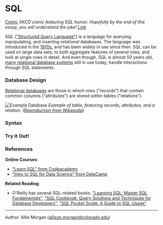 # SQL

[Comic](https://imgs.xkcd.com/comics/exploits_of_a_mom.png "Her daughter is named Help I'm trapped in a driver's license factory.")
_XKCD comic featuring SQL humor. Hopefully by the end of this essay, you will understand the joke! [Link](https://xkcd.com/327/)_

SQL (["Structured Query Language"](https://en.wikipedia.org/wiki/SQL)) is a language for querying, manipulating, and inserting _relational_ databases. The language was introduced in the [1970s](https://dl.acm.org/citation.cfm?doid=362384.362685), and has been widely in use since then. SQL can be used on large data sets, to both aggregate features of several rows, and look at single rows in detail. And even though, SQL is almost 50 years old, [many relational database systems](https://en.wikipedia.org/wiki/List_of_relational_database_management_systems) still in use today, handle interactions through SQL statements.

### Database Design

[Relational databases](https://en.wikipedia.org/wiki/Relational_database) are those in which rows ("records") that contain common columns ("attributes") are stored within tables ("relations").

![Example Database](https://docs.google.com/drawings/d/1WOEc4p5we1EjrMbnx9U9MOh6OGUMokpu54x_0bU1hZs/edit?usp=sharing "Example Database")
_Example of table, featuring records, attributes, and a relation. ([Reproduction from Wikipedia](https://en.wikipedia.org/wiki/Relational_database))_

### Syntax



### Try it Out!



### References

**Online Courses**:

- ["Learn SQL" from Codeacademy](https://www.codecademy.com/learn/learn-sql)
- ["Intro to SQL for Data Science" from DataCamp](https://www.datacamp.com/courses/intro-to-sql-for-data-science)

**Related Reading**:
- O'Reilly has several SQL-related books: ["Learning SQL: Master SQL Fundamentals"](http://a.co/3n8QFbu), ["SQL Cookbook: Query Solutions and Techniques for Database Developers"](http://a.co/fh2Ft2f), ["SQL Pocket Guide: A Guide to SQL Usage"](http://a.co/bQDAtQO)


---

Author: Allie Morgan (allison.morgan@colorado.edu) 